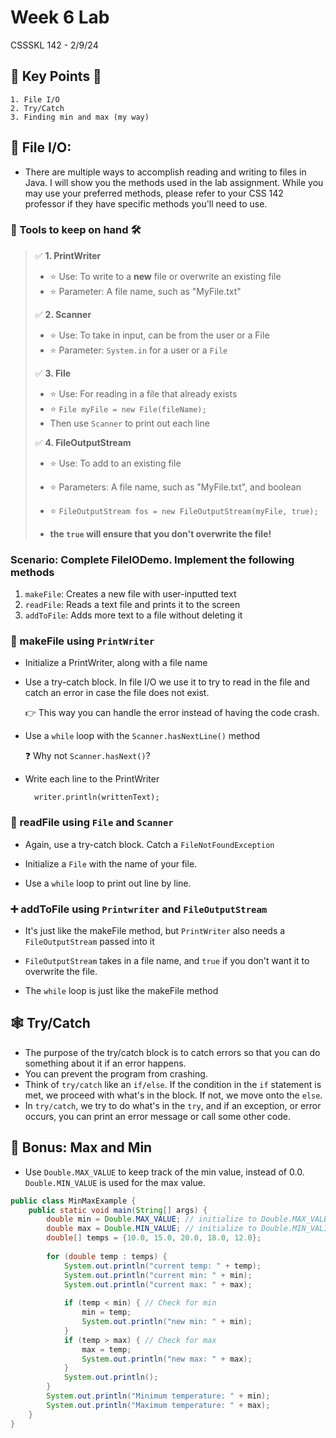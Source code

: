 # Week 6 Lab

CSSSKL 142 - 2/9/24

## 🔑 Key Points 🔑

    1. File I/O 
    2. Try/Catch
    3. Finding min and max (my way)
 

## 📝 File I/O:

* There are multiple ways to accomplish reading and writing to files in Java. I will show you the methods used in the lab assignment. While you may use your preferred methods, please refer to your CSS 142 professor if they have specific methods you'll need to use.

### 🧰 Tools to keep on hand 🛠️

> ✅ **1. PrintWriter**
>
>* ⭐ Use: To write to a **new** file or overwrite an existing file
>* ⭐ Parameter: A file name, such as "MyFile.txt"
>
> ✅ **2. Scanner**
>
>* ⭐ Use: To take in input, can be from the user or a File
>* ⭐ Parameter: `System.in` for a user or a `File`
>
> ✅ **3. File**
>
>* ⭐ Use: For reading in a file that already exists
>* ⭐ `File myFile = new File(fileName);`
>* Then use `Scanner` to print out each line
>
> ✅ **4. FileOutputStream**
>
>* ⭐ Use: To add to an existing file
>* ⭐ Parameters: A file name, such as "MyFile.txt", and boolean
>* ⭐ `FileOutputStream fos = new FileOutputStream(myFile, true);`
>
> * **the `true` will ensure that you don't overwrite the file!**
>

### Scenario: Complete FileIODemo. Implement the following methods

1. `makeFile`: Creates a new file with user-inputted text
2. `readFile`: Reads a text file and prints it to the screen
3. `addToFile`: Adds more text to a file without deleting it

### 🔨 makeFile using `PrintWriter`

* Initialize a PrintWriter, along with a file name

* Use a try-catch block. In file I/O we use it to try to read in the file and catch an error in case the file does not exist.

  👉 This way you can handle the error instead of having the code crash.

* Use a `while` loop with the `Scanner.hasNextLine()` method

    ❓ Why not `Scanner.hasNext()`?
* Write each line to the PrintWriter

        writer.println(writtenText);

### 📖 readFile using `File` and `Scanner`

* Again, use a try-catch block. Catch a `FileNotFoundException`

* Initialize a `File` with the name of your file.

* Use a `while` loop to print out line by line.

### ➕ addToFile using `Printwriter` and `FileOutputStream`

* It's just like the makeFile method, but `PrintWriter` also needs a `FileOutputStream` passed into it

* `FileOutputStream` takes in a file name, and `true` if you don't want it to overwrite the file.

* The `while` loop is just like the makeFile method

## 🕸️ Try/Catch

* The purpose of the try/catch block is to catch errors so that you can do something about it if an error happens.
* You can prevent the program from crashing.
* Think of `try/catch` like an `if/else`. If the condition in the `if` statement is met, we proceed with what's in the block.
If not, we move onto the `else`.
* In `try/catch`, we try to do what's in the `try`, and if an exception, or error occurs, you can print an error message or call some other code.

## 🌟 Bonus: Max and Min

* Use `Double.MAX_VALUE` to keep track of the min value, instead of 0.0. `Double.MIN_VALUE` is used for the max value.

```java
public class MinMaxExample {
    public static void main(String[] args) {
        double min = Double.MAX_VALUE; // initialize to Double.MAX_VALEUE;
        double max = Double.MIN_VALUE; // initialize to Double.MIN_VALIUE;
        double[] temps = {10.0, 15.0, 20.0, 18.0, 12.0};
        
        for (double temp : temps) {
            System.out.println("current temp: " + temp);
            System.out.println("current min: " + min);
            System.out.println("current max: " + max);
            
            if (temp < min) { // Check for min
                min = temp;
                System.out.println("new min: " + min);
            }
            if (temp > max) { // Check for max
                max = temp;
                System.out.println("new max: " + max);
            }
            System.out.println();
        }
        System.out.println("Minimum temperature: " + min);
        System.out.println("Maximum temperature: " + max);
    }
}
```
